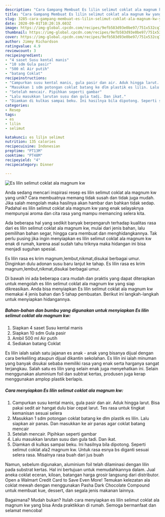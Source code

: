```yaml
---
description: "Cara Gampang Membuat Es lilin selimut coklat ala magnum kw yang Menggugah Selera"
title: "Cara Gampang Membuat Es lilin selimut coklat ala magnum kw yang Menggugah Selera"
slug: 3285-cara-gampang-membuat-es-lilin-selimut-coklat-ala-magnum-kw-yang-menggugah-selera
date: 2020-09-01T10:20:19.603Z
image: https://img-global.cpcdn.com/recipes/9efb583d93e0be97/751x532cq70/es-lilin-selimut-coklat-ala-magnum-kw-foto-resep-utama.jpg
thumbnail: https://img-global.cpcdn.com/recipes/9efb583d93e0be97/751x532cq70/es-lilin-selimut-coklat-ala-magnum-kw-foto-resep-utama.jpg
cover: https://img-global.cpcdn.com/recipes/9efb583d93e0be97/751x532cq70/es-lilin-selimut-coklat-ala-magnum-kw-foto-resep-utama.jpg
author: Jimmy Richardson
ratingvalue: 4.9
reviewcount: 3
recipeingredient:
- "4 saset Susu kental manis"
- "10 sdm Gula pasir"
- "500 ml Air putih"
- "batang Coklat"
recipeinstructions:
- "Campurkan susu kental manis, gula pasir dan air. Aduk hingga larut. Bisa pakai sedit air hangat dulu biar cepat larut. Tes rasa untuk tingkat kemanisan sesuai selera"
- "Masukkan 1 sdm potongan coklat batang ke dlm plastik es lilin. Lalu siapkan air panas. Dan masukkan ke air panas agar coklat batang mencair"
- "Setelah mencair. Pipihkan seperti gambar"
- "Lalu masukkan larutan susu dan gula tadi. Dan ikat."
- "Diamkan di kulkas sampai beku. Ini hasilnya bila dipotong. Seperti selimut coklat ala2 magnum kw. Untuk rasa esnya bs diganti sesuai selera rasa. Misalnya rasa buah dari jus buah"
categories:
- Resep
tags:
- es
- lilin
- selimut

katakunci: es lilin selimut 
nutrition: 135 calories
recipecuisine: Indonesian
preptime: "PT13M"
cooktime: "PT48M"
recipeyield: "4"
recipecategory: Dinner

---
```



![Es lilin selimut coklat ala magnum kw](https://img-global.cpcdn.com/recipes/9efb583d93e0be97/751x532cq70/es-lilin-selimut-coklat-ala-magnum-kw-foto-resep-utama.jpg)

Anda sedang mencari inspirasi resep es lilin selimut coklat ala magnum kw yang unik? Cara membuatnya memang tidak susah dan tidak juga mudah. Jika salah mengolah maka hasilnya akan hambar dan bahkan tidak sedap. Padahal es lilin selimut coklat ala magnum kw yang enak selayaknya mempunyai aroma dan cita rasa yang mampu memancing selera kita.

Ada beberapa hal yang sedikit banyak berpengaruh terhadap kualitas rasa dari es lilin selimut coklat ala magnum kw, mulai dari jenis bahan, lalu pemilihan bahan segar, hingga cara membuat dan menghidangkannya. Tak perlu pusing jika ingin menyiapkan es lilin selimut coklat ala magnum kw enak di rumah, karena asal sudah tahu triknya maka hidangan ini bisa menjadi suguhan spesial.

Es lilin rasa es krim magnum,lembut,nikmat,disukai berbagai umur. Dinginkan dulu adonan susu baru lanjut ke tahap. Es lilin rasa es krim magnum,lembut,nikmat,disukai berbagai umur.


Di bawah ini ada beberapa cara mudah dan praktis yang dapat diterapkan untuk mengolah es lilin selimut coklat ala magnum kw yang siap dikreasikan. Anda bisa menyiapkan Es lilin selimut coklat ala magnum kw memakai 4 jenis bahan dan 5 tahap pembuatan. Berikut ini langkah-langkah untuk menyiapkan hidangannya.

<!--inarticleads1-->

##### Bahan-bahan dan bumbu yang digunakan untuk menyiapkan Es lilin selimut coklat ala magnum kw:

1. Siapkan 4 saset Susu kental manis
1. Siapkan 10 sdm Gula pasir
1. Ambil 500 ml Air putih
1. Sediakan batang Coklat


Es lilin ialah salah satu jajanan es anak - anak yang bisanya dijual dengan cara berkeliling ataupun dijual dikantin sekolahan. Es lilin ini ialah minuman yang banyak disukai sebaba memiliki rasa yang enak serta harganya sangat terjangkau. Salah satu es lilin yang selain enak juga menyehatkan ini. Selain menggunakan aluminium foil dan subtrat kertas, produsen juga kerap menggunakan amplop plastik berlapis. 

<!--inarticleads2-->

##### Cara menyiapkan Es lilin selimut coklat ala magnum kw:

1. Campurkan susu kental manis, gula pasir dan air. Aduk hingga larut. Bisa pakai sedit air hangat dulu biar cepat larut. Tes rasa untuk tingkat kemanisan sesuai selera
1. Masukkan 1 sdm potongan coklat batang ke dlm plastik es lilin. Lalu siapkan air panas. Dan masukkan ke air panas agar coklat batang mencair
1. Setelah mencair. Pipihkan seperti gambar
1. Lalu masukkan larutan susu dan gula tadi. Dan ikat.
1. Diamkan di kulkas sampai beku. Ini hasilnya bila dipotong. Seperti selimut coklat ala2 magnum kw. Untuk rasa esnya bs diganti sesuai selera rasa. Misalnya rasa buah dari jus buah


Namun, sebelum digunakan, aluminium foil telah dilaminasi dengan lilin pada substrat kertas. Hal ini bertujuan untuk memudahkannya dalam. Jual aneka coklat eceran, kiloan, batangan harga grosir langsung dari distributor. Open a Walmart Credit Card to Save Even More! Temukan kelezatan ala coklat mewah dengan menggunakan Pasha Dark Chocolate Compound untuk membuat kue, dessert, dan segala jenis makanan lainnya. 

Bagaimana? Mudah bukan? Itulah cara menyiapkan es lilin selimut coklat ala magnum kw yang bisa Anda praktikkan di rumah. Semoga bermanfaat dan selamat mencoba!
